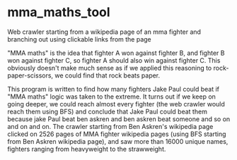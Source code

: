 # mma_maths_tool
Web crawler starting from a wikipedia page of an mma fighter and branching out using clickable links from the page

"MMA maths" is the idea that fighter A won against fighter B, and fighter B won against fighter C, so fighter A should also win against fighter C. This obviously doesn't make much sense as if we applied this reasoning to rock-paper-scissors, we could find that rock beats paper.

This program is written to find how many fighters Jake Paul could beat if "MMA maths" logic was taken to the extreme. It turns out if we keep on going deeper, we could reach almost every fighter (the web crawler would reach them using BFS) and conclude that Jake Paul could beat them because jake Paul beat ben askren and ben askren beat someone and so on and on and on. The crawler starting from Ben Askren's wikipedia page clicked on 2526 pages of MMA fighter wikipedia pages (using BFS starting from Ben Askren wikipedia page), and saw more than 16000 unique names, fighters ranging from heavyweight to the strawweight. 
